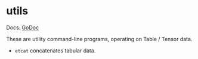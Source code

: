 # utils

Docs: [GoDoc](https://pkg.go.dev/github.com/goki/etable/v2utils)

These are utility command-line programs, operating on Table / Tensor data.

* `etcat` concatenates tabular data.


